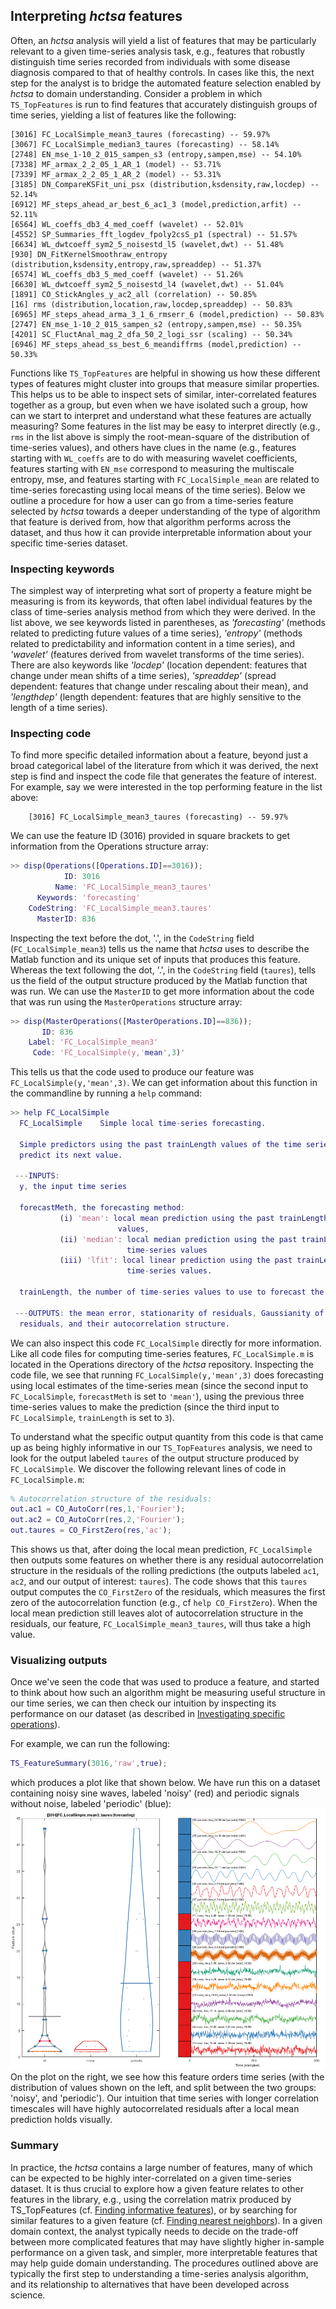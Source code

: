 ## Interpreting _hctsa_ features

Often, an _hctsa_ analysis will yield a list of features that may be particularly relevant to a given time-series analysis task, e.g., features that robustly distinguish time series recorded from individuals with some disease diagnosis compared to that of healthy controls. In cases like this, the next step for the analyst is to bridge the automated feature selection enabled by _hctsa_ to domain understanding.
Consider a problem in which `TS_TopFeatures` is run to find features that accurately distinguish groups of time series, yielding a list of features like the following:

```
[3016] FC_LocalSimple_mean3_taures (forecasting) -- 59.97%
[3067] FC_LocalSimple_median3_taures (forecasting) -- 58.14%
[2748] EN_mse_1-10_2_015_sampen_s3 (entropy,sampen,mse) -- 54.10%
[7338] MF_armax_2_2_05_1_AR_1 (model) -- 53.71%
[7339] MF_armax_2_2_05_1_AR_2 (model) -- 53.31%
[3185] DN_CompareKSFit_uni_psx (distribution,ksdensity,raw,locdep) -- 52.14%
[6912] MF_steps_ahead_ar_best_6_ac1_3 (model,prediction,arfit) -- 52.11%
[6564] WL_coeffs_db3_4_med_coeff (wavelet) -- 52.01%
[4552] SP_Summaries_fft_logdev_fpoly2csS_p1 (spectral) -- 51.57%
[6634] WL_dwtcoeff_sym2_5_noisestd_l5 (wavelet,dwt) -- 51.48%
[930] DN_FitKernelSmoothraw_entropy (distribution,ksdensity,entropy,raw,spreaddep) -- 51.37%
[6574] WL_coeffs_db3_5_med_coeff (wavelet) -- 51.26%
[6630] WL_dwtcoeff_sym2_5_noisestd_l4 (wavelet,dwt) -- 51.04%
[1891] CO_StickAngles_y_ac2_all (correlation) -- 50.85%
[16] rms (distribution,location,raw,locdep,spreaddep) -- 50.83%
[6965] MF_steps_ahead_arma_3_1_6_rmserr_6 (model,prediction) -- 50.83%
[2747] EN_mse_1-10_2_015_sampen_s2 (entropy,sampen,mse) -- 50.35%
[4201] SC_FluctAnal_mag_2_dfa_50_2_logi_ssr (scaling) -- 50.34%
[6946] MF_steps_ahead_ss_best_6_meandiffrms (model,prediction) -- 50.33%
```

Functions like `TS_TopFeatures` are helpful in showing us how these different types of features might cluster into groups that measure similar properties. This helps us to be able to inspect sets of similar, inter-correlated features together as a group, but even when we have isolated such a group, how can we start to interpret and understand what these features are actually measuring?
Some features in the list may be easy to interpret directly (e.g., `rms` in the list above is simply the root-mean-square of the distribution of time-series values), and others have clues in the name (e.g., features starting with `WL_coeffs` are to do with measuring wavelet coefficients, features starting with `EN_mse` correspond to measuring the multiscale entropy, mse, and features starting with `FC_LocalSimple_mean` are related to time-series forecasting using local means of the time series).
Below we outline a procedure for how a user can go from a time-series feature selected by _hctsa_ towards a deeper understanding of the type of algorithm that feature is derived from, how that algorithm performs across the dataset, and thus how it can provide interpretable information about your specific time-series dataset.

### Inspecting keywords

The simplest way of interpreting what sort of property a feature might be measuring is from its keywords, that often label individual features by the class of time-series analysis method from which they were derived. In the list above, we see keywords listed in parentheses, as _'forecasting'_ \(methods related to predicting future values of a time series\), _'entropy'_ \(methods related to predictability and information content in a time series\), and _'wavelet'_ \(features derived from wavelet transforms of the time series\). There are also keywords like _'locdep'_ \(location dependent: features that change under mean shifts of a time series\), _'spreaddep'_ \(spread dependent: features that change under rescaling about their mean\), and _'lengthdep'_ \(length dependent: features that are highly sensitive to the length of a time series\).

### Inspecting code

To find more specific detailed information about a feature, beyond just a broad categorical label of the literature from which it was derived, the next step is find and inspect the code file that generates the feature of interest. For example, say we were interested in the top performing feature in the list above:
```
    [3016] FC_LocalSimple_mean3_taures (forecasting) -- 59.97%
```
We can use the feature ID (3016) provided in square brackets to get information from the Operations structure array:

```matlab
>> disp(Operations([Operations.ID]==3016));
            ID: 3016
          Name: 'FC_LocalSimple_mean3_taures'
      Keywords: 'forecasting'
    CodeString: 'FC_LocalSimple_mean3.taures'
      MasterID: 836
```

Inspecting the text before the dot, '.', in the `CodeString` field (`FC_LocalSimple_mean3`) tells us the name that _hctsa_ uses to describe the Matlab function and its unique set of inputs that produces this feature. Whereas the text following the dot, '.', in the `CodeString` field (`taures`), tells us the field of the output structure produced by the Matlab function that was run.
We can use the `MasterID` to get more information about the code that was run using the `MasterOperations` structure array:

```matlab
>> disp(MasterOperations([MasterOperations.ID]==836));
       ID: 836
    Label: 'FC_LocalSimple_mean3'
     Code: 'FC_LocalSimple(y,'mean',3)'
```

This tells us that the code used to produce our feature was `FC_LocalSimple(y,'mean',3)`.
We can get information about this function in the commandline by running a `help` command:

```matlab
>> help FC_LocalSimple
  FC_LocalSimple    Simple local time-series forecasting.

  Simple predictors using the past trainLength values of the time series to
  predict its next value.

 ---INPUTS:
  y, the input time series

  forecastMeth, the forecasting method:
           (i) 'mean': local mean prediction using the past trainLength time-series
                        values,
           (ii) 'median': local median prediction using the past trainLength
                          time-series values
           (iii) 'lfit': local linear prediction using the past trainLength
                          time-series values.

  trainLength, the number of time-series values to use to forecast the next value

 ---OUTPUTS: the mean error, stationarity of residuals, Gaussianity of
  residuals, and their autocorrelation structure.
```

We can also inspect this code `FC_LocalSimple` directly for more information. Like all code files for computing time-series features, `FC_LocalSimple.m` is located in the Operations directory of the _hctsa_ repository. Inspecting the code file, we see that running `FC_LocalSimple(y,'mean',3)` does forecasting using local estimates of the time-series mean (since the second input to `FC_LocalSimple`, `forecastMeth` is set to `'mean'`), using the previous three time-series values to make the prediction (since the third input to `FC_LocalSimple`, `trainLength` is set to `3`).

To understand what the specific output quantity from this code is that came up as being highly informative in our `TS_TopFeatures` analysis, we need to look for the output labeled `taures` of the output structure produced by `FC_LocalSimple`. We discover the following relevant lines of code in `FC_LocalSimple.m`:
```matlab
% Autocorrelation structure of the residuals:
out.ac1 = CO_AutoCorr(res,1,'Fourier');
out.ac2 = CO_AutoCorr(res,2,'Fourier');
out.taures = CO_FirstZero(res,'ac');
```
This shows us that, after doing the local mean prediction, `FC_LocalSimple` then outputs some features on whether there is any residual autocorrelation structure in the residuals of the rolling predictions (the outputs labeled `ac1`, `ac2`, and our output of interest: `taures`). The code shows that this `taures` output computes the `CO_FirstZero` of the residuals, which measures the first zero of the autocorrelation function (e.g., cf `help CO_FirstZero`).
When the local mean prediction still leaves alot of autocorrelation structure in the residuals, our feature, `FC_LocalSimple_mean3_taures`, will thus take a high value.

### Visualizing outputs
Once we've seen the code that was used to produce a feature, and started to think about how such an algorithm might be measuring useful structure in our time series, we can then check our intuition by inspecting its performance on our dataset (as described in [Investigating specific operations](feature_summary.md)).

For example, we can run the following:

```matlab
TS_FeatureSummary(3016,'raw',true);
```
which produces a plot like that shown below. We have run this on a dataset containing noisy sine waves, labeled 'noisy' (red) and periodic signals without noise, labeled 'periodic' (blue):
![](img/FeatureSummaryForInterpretation.png)
On the plot on the right, we see how this feature orders time series (with the distribution of values shown on the left, and split between the two groups: 'noisy', and 'periodic').
Our intuition that time series with longer correlation timescales will have highly autocorrelated residuals after a local mean prediction holds visually.

### Summary
In practice, the _hctsa_ contains a large number of features, many of which can be expected to be highly inter-correlated on a given time-series dataset. It is thus crucial to explore how a given feature relates to other features in the library, e.g., using the correlation matrix produced by TS_TopFeatures (cf. [Finding informative features](ts_topfeatures.md)), or by searching for similar features to a given feature (cf. [Finding nearest neighbors](sim_search.md)). In a given domain context, the analyst typically needs to decide on the trade-off between more complicated features that may have slightly higher in-sample performance on a given task, and simpler, more interpretable features that may help guide domain understanding. The procedures outlined above are typically the first step to understanding a time-series analysis algorithm, and its relationship to alternatives that have been developed across science.